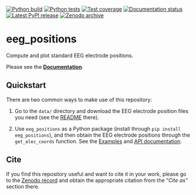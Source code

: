 [![Python build](https://github.com/sappelhoff/eeg_positions/workflows/Python%20build/badge.svg)](https://github.com/sappelhoff/eeg_positions/actions?query=workflow%3A%22Python+build%22)
[![Python tests](https://github.com/sappelhoff/eeg_positions/workflows/Python%20tests/badge.svg)](https://github.com/sappelhoff/eeg_positions/actions?query=workflow%3A%22Python+tests%22)
[![Test coverage](https://codecov.io/gh/sappelhoff/eeg_positions/branch/main/graph/badge.svg)](https://codecov.io/gh/sappelhoff/eeg_positions)
[![Documentation status](https://readthedocs.org/projects/eeg-positions/badge/?version=stable)](https://eeg-positions.readthedocs.io/en/stable/?badge=stable)
[![Latest PyPI release](https://img.shields.io/pypi/v/eeg_positions.svg)](https://pypi.org/project/eeg_positions/)
[![Zenodo archive](https://zenodo.org/badge/136149692.svg)](https://zenodo.org/badge/latestdoi/136149692)

# eeg_positions

Compute and plot standard EEG electrode positions.

Please see the [**Documentation**](https://eeg_positions.readthedocs.io/en/stable/).

## Quickstart

There are two common ways to make use of this repository:

1. Go to the `data/` directory and download the EEG electrode position files you need
   (see the [README](https://github.com/sappelhoff/eeg_positions/tree/main/data) there).

1. Use `eeg_positions` as a Python package (install through `pip install eeg_positions`),
   and then obtain the EEG electrode positions through the `get_elec_coords` function.
   See the [Examples](https://stefanappelhoff.com/eeg_positions/auto_examples/index.html)
   and [API documentation](https://stefanappelhoff.com/eeg_positions/api.html).

## Cite

If you find this repository useful and want to cite it in your work, please go
to the [Zenodo record](https://doi.org/10.5281/zenodo.3718568) and obtain the
appropriate citation from the *"Cite as"* section there.
